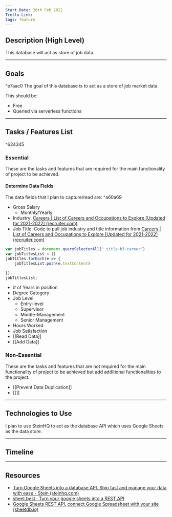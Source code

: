 ```yaml
---
Start Date: 26th Feb 2022
Trello Link: 
tags: feature
---
```


## Description (High Level)

This database will act as store of job data. 

---

## Goals

^e7aac0
The goal of this database is to act as a store of job market data. 

This should be:

- Free
- Queried via serverless functions

---

## Tasks / Features List

^624345
### Essential
These are the tasks and features that are required for the main functionality of project to be achieved.

#### Determine Data Fields
The data fields that I plan to capture/read are: ^a60a69
- Gross Salary
	- Monthly/Yearly
- Industry: [Careers | List of Careers and Occupations to Explore [Updated for 2021-2022] (recruiter.com)](https://www.recruiter.com/careers/)
- Job Title:
Code to pull job industry and title information from [Careers | List of Careers and Occupations to Explore [Updated for 2021-2022] (recruiter.com)](https://www.recruiter.com/careers/)

```js
var jobTitles = document.querySelectorAll(".title-h3-career")
var jobTitlesList = []
jobTitles.forEach(e => {
    jobTitlesList.push(e.textContent)
    
})
jobTitlesList;

```
- \# of Years in position
- Degree Category
- Job Level
	- Entry-level
	- Supervisor
	- Middle-Management
	- Senior Management  
- Hours Worked
- Job Satisfaction
- [[Read Data]]
- [[Add Data]]

### Non-Essential
These are the tasks and features that are not required for the main functionality of project to be achieved but add additional functionalities to the project. 
- [[Prevent Data Duplication]]
- [[]]
---
## Technologies to Use
I plan to use SteinHQ to act as the database API which uses Google Sheets as the data store. 

---


## Timeline

---
## Resources
- [Turn Google Sheets into a database API. Ship fast and manage your data with ease - Stein (steinhq.com)](https://steinhq.com/)
- [sheet.best · Turn your google sheets into a REST API](https://sheet.best/)
- [Google Sheets REST API, connect Google Spreadsheet with your site (sheetdb.io)](https://sheetdb.io/)

